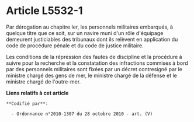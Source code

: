 # Article L5532-1

Par dérogation au chapitre Ier, les personnels militaires embarqués, à quelque titre que ce soit, sur un navire muni d'un
rôle d'équipage demeurent justiciables des tribunaux dont ils relèvent en application du code de procédure pénale et du code
de justice militaire.

Les conditions de la répression des fautes de discipline et la procédure à suivre pour la recherche et la constatation des
infractions commises à bord par des personnels militaires sont fixées par un décret contresigné par le ministre chargé des
gens de mer, le ministre chargé de la défense et le ministre chargé de l'outre-mer.

**Liens relatifs à cet article**

	**Codifié par**:

	  - Ordonnance n°2010-1307 du 28 octobre 2010 - art. (V)
